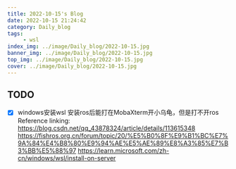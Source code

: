 ```yaml
---
title: 2022-10-15's Blog
date: 2022-10-15 21:24:42
category: Daily_blog
tags: 
     - wsl
index_img: ../image/Daily_blog/2022-10-15.jpg
banner_img: ../image/Daily_blog/2022-10-15.jpg
top_img: ../image/Daily_blog/2022-10-15.jpg
cover: ../image/Daily_blog/2022-10-15.jpg
---
```


## TODO 
- [x] windows安装wsl
安装ros后能打在MobaXterm开小乌龟，但是打不开ros
    Reference linking:
    https://blog.csdn.net/qq_43878324/article/details/113615348
    https://fishros.org.cn/forum/topic/20/%E5%B0%8F%E9%B1%BC%E7%9A%84%E4%B8%80%E9%94%AE%E5%AE%89%E8%A3%85%E7%B3%BB%E5%88%97
    https://learn.microsoft.com/zh-cn/windows/wsl/install-on-server
